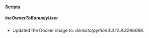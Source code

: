 
#### Scripts

##### IncOwnerToBonuslyUser

- Updated the Docker image to: *demisto/python3:3.12.8.3296088*.

